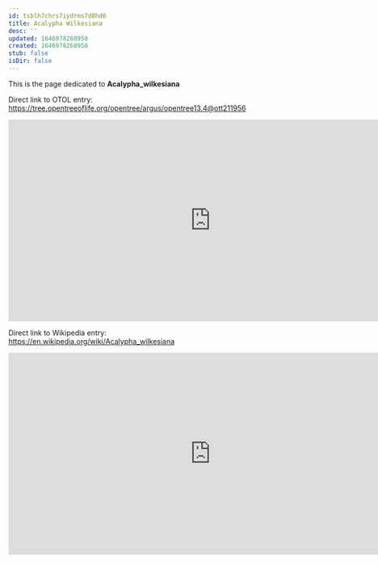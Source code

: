 ```yaml
---
id: tsblh7chrs7iydrms7d8hd0
title: Acalypha Wilkesiana
desc: ''
updated: 1646978268958
created: 1646978268958
stub: false
isDir: false
---
```

This is the page dedicated to **Acalypha_wilkesiana**


Direct link to OTOL entry: https://tree.opentreeoflife.org/opentree/argus/opentree13.4@ott211956



<html>
    <body>
    <iframe src="https://tree.opentreeoflife.org/opentree/argus/opentree13.4@ott211956"
    width="800" height="400" frameborder="0" allowfullscreen> </iframe>
    </body>
</html>
    


Direct link to Wikipedia entry: https://en.wikipedia.org/wiki/Acalypha_wilkesiana



<html>
    <body>
    <iframe src="https://en.wikipedia.org/wiki/Acalypha_wilkesiana"
    width="800" height="400" frameborder="0" allowfullscreen> </iframe>
    </body>
</html>
    
